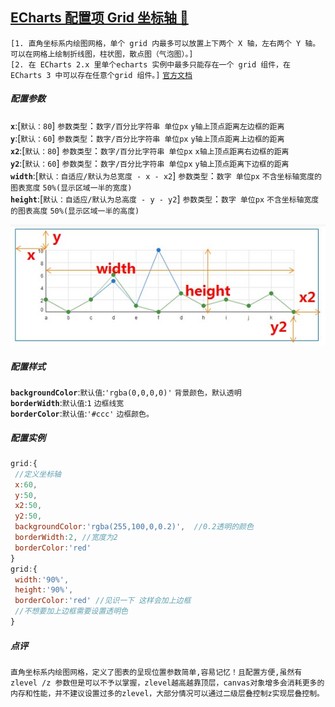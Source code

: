 <a id="top" href="#top">ECharts 配置项 Grid 坐标轴  :maple_leaf:</a> 
----
`[1. 直角坐标系内绘图网格，单个 grid 内最多可以放置上下两个 X 轴，左右两个 Y 轴。可以在网格上绘制折线图，柱状图，散点图（气泡图）。]` <br/>
`[2. 在 ECharts 2.x 里单个echarts 实例中最多只能存在一个 grid 组件，在 ECharts 3 中可以存在任意个grid 组件。]` [`官方文档`](http://echarts.baidu.com/echarts2/doc/doc.html#Grid)

##### 配置参数
**`x`**:[`默认：80`] `参数类型`：`数字/百分比字符串 单位px`  `y轴上顶点距离左边框的距离`<br/>
**`y`**:[`默认：60`] `参数类型`：`数字/百分比字符串 单位px`   `y轴上顶点距离上边框的距离`<br/>
**`x2`**:[`默认：80`] `参数类型`：`数字/百分比字符串 单位px`  `x轴上顶点距离右边框的距离`<br/>
**`y2`**:[`默认：60`] `参数类型`：`数字/百分比字符串 单位px`  `y轴上顶点距离下边框的距离`<br/>
**`width`**:[`默认：自适应/默认为总宽度 - x - x2`]  `参数类型`：`数字 单位px`  `不含坐标轴宽度的图表宽度` `50%(显示区域一半的宽度)`<br/>
**`height`**:[`默认：自适应/默认为总高度 - y - y2`] `参数类型`：`数字 单位px`  `不含坐标轴宽度的图表高度` `50%(显示区域一半的高度)`<br/>


![没钱了](/Echarts/IMG/Grid.png)

##### 配置样式
**`backgroundColor`**:`默认值`:`'rgba(0,0,0,0)'`	`背景颜色，默认透明`<br/>
**`borderWidth`**:`默认值`:`1`	`边框线宽`<br/>
**`borderColor`**:`默认值`:`'#ccc'`	`边框颜色。`<br/>

##### 配置实例
```javascript
grid:{
 //定义坐标轴
 x:60,
 y:50,
 x2:50,
 y2:50,
 backgroundColor:'rgba(255,100,0,0.2)',  //0.2透明的颜色
 borderWidth:2, //宽度为2
 borderColor:'red'
}
grid:{
 width:'90%',
 height:'90%',
 borderColor:'red' //见识一下 这样会加上边框
 //不想要加上边框需要设置透明色
}
```
##### 点评
`直角坐标系内绘图网格，定义了图表的呈现位置参数简单,容易记忆！且配置方便,虽然有zlevel /z 参数但是可以不予以掌握，zlevel越高越靠顶层，canvas对象增多会消耗更多的内存和性能，并不建议设置过多的zlevel，大部分情况可以通过二级层叠控制z实现层叠控制。`
